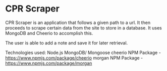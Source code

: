 # CPR Scraper

CPR Scraper is an application that follows a given path to a url. It then proceeds to scrape certain data from the site to store in a database. 
It uses MongoDB and Cheerio to accomplish this.

The user is able to add a note and save it for later retrieval.

Technologies used:
Node.js
MongoDB/ Mongoose
cheerio NPM Package - https://www.npmjs.com/package/cheerio
morgan NPM Package - https://www.npmjs.com/package/morgan